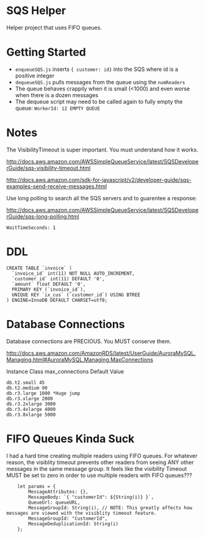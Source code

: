 # SQS Helper
Helper project that uses FIFO queues.

# Getting Started
- `enqueueSQS.js` inserts `{ customer: id}` into the SQS where id is a positive integer
- `dequeueSQS.js` pulls messages from the queue using the `numReaders`
- The queue behaves crappily when it is small (<1000) and even worse when there is a dozen messages
- The dequeue script may need to be called again to fully empty the queue: `WorkerId: 12 EMPTY QUEUE`

# Notes
The VisibilityTimeout is super important.  You must understand how it works.

http://docs.aws.amazon.com/AWSSimpleQueueService/latest/SQSDeveloperGuide/sqs-visibility-timeout.html

http://docs.aws.amazon.com/sdk-for-javascript/v2/developer-guide/sqs-examples-send-receive-messages.html

Use long polling to search all the SQS servers and to guarentee a response:

http://docs.aws.amazon.com/AWSSimpleQueueService/latest/SQSDeveloperGuide/sqs-long-polling.html

`WaitTimeSeconds: 1`

# DDL
```
CREATE TABLE `invoice` (
  `invoice_id` int(11) NOT NULL AUTO_INCREMENT,
  `customer_id` int(11) DEFAULT '0',
  `amount` float DEFAULT '0',
  PRIMARY KEY (`invoice_id`),
  UNIQUE KEY `ix_cus` (`customer_id`) USING BTREE
) ENGINE=InnoDB DEFAULT CHARSET=utf8;
```

# Database Connections
Database connections are PRECIOUS.  You MUST conserve them.

http://docs.aws.amazon.com/AmazonRDS/latest/UserGuide/AuroraMySQL.Managing.html#AuroraMySQL.Managing.MaxConnections

Instance Class	max_connections Default Value
```
db.t2.small 45
db.t2.medium 90
db.r3.large 1000 *Huge jump
db.r3.xlarge 2000
db.r3.2xlarge 3000
db.r3.4xlarge 4000
db.r3.8xlarge 5000
```

# FIFO Queues Kinda Suck
I had a hard time creating multiple readers using FIFO queues.  For whatever reason, the visiblity timeout
prevents other readers from seeing ANY other messages in the same message group.  It feels like the 
visibility Timeout MUST be set to zero in order to use multiple readers with FIFO queues???

```
    let params = {
        MessageAttributes: {},
        MessageBody: `{ "customerId": ${String(i)} }`,
        QueueUrl: queueURL, 
        MessageGroupId: String(i), // NOTE: This greatly affects how messages are viewed with the visiblity timeout feature.
        MessageGroupId: "CustomerId",
        MessageDeduplicationId: String(i)
    };
```

